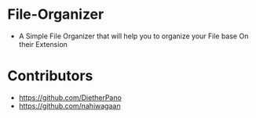 # File-Organizer
- A Simple File Organizer that will help you to organize your File base On their Extension

# Contributors 
- https://github.com/DietherPano
- https://github.com/nahiwagaan

